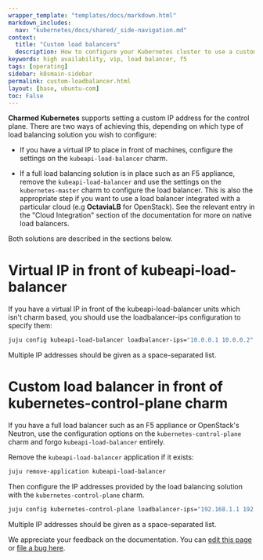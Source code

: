 ```yaml
---
wrapper_template: "templates/docs/markdown.html"
markdown_includes:
  nav: "kubernetes/docs/shared/_side-navigation.md"
context:
  title: "Custom load balancers"
  description: How to configure your Kubernetes cluster to use a custom load balancer.
keywords: high availability, vip, load balancer, f5
tags: [operating]
sidebar: k8smain-sidebar
permalink: custom-loadbalancer.html
layout: [base, ubuntu-com]
toc: False
---
```


**Charmed Kubernetes** supports setting a
custom IP address for the control plane.  There are two ways of achieving this, depending
on which type of load balancing solution you wish to configure:

 -  If you have a virtual IP to place in front of machines, configure the settings on the
    `kubeapi-load-balancer` charm.

 -  If a full load balancing solution is in place such as an F5 appliance, remove the
     `kubeapi-load-balancer` and use the settings on the `kubernetes-master` charm to
      configure the load balancer. This is also the appropriate step if you want to use
      a load balancer integrated with a particular cloud (e.g **OctaviaLB** for
      OpenStack). See the relevant entry in the "Cloud Integration" section of the
      documentation for more on native load balancers.

Both solutions are described in the sections below.

# Virtual IP in front of kubeapi-load-balancer

If you have a virtual IP in front of the kubeapi-load-balancer
units which isn't charm based, you should use the loadbalancer-ips configuration to
specify them:

```bash
juju config kubeapi-load-balancer loadbalancer-ips="10.0.0.1 10.0.0.2"
```

Multiple IP addresses should be given as a space-separated list.


# Custom load balancer in front of kubernetes-control-plane charm

If you have a full load balancer such as an F5 appliance or OpenStack's Neutron,
use the configuration options on the `kubernetes-control-plane` charm and forgo
`kubeapi-load-balancer`  entirely.

Remove the `kubeapi-load-balancer` application if it exists:

```bash
juju remove-application kubeapi-load-balancer
```

Then configure the IP addresses provided by the load balancing solution with the
`kubernetes-control-plane` charm.

```bash
juju config kubernetes-control-plane loadbalancer-ips="192.168.1.1 192.168.2.1"
```

Multiple IP addresses should be given as a space-separated list.

<!-- FEEDBACK -->
<div class="p-notification--information">
  <p class="p-notification__response">
    We appreciate your feedback on the documentation. You can
    <a href="https://github.com/charmed-kubernetes/kubernetes-docs/edit/main/pages/k8s/custom-loadbalancer.md" >edit this page</a>
    or
    <a href="https://github.com/charmed-kubernetes/kubernetes-docs/issues/new" >file a bug here</a>.
  </p>
</div>
